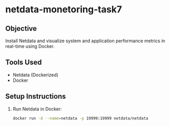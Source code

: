 # netdata-monetoring-task7
## Objective
Install Netdata and visualize system and application performance metrics in real-time using Docker.

## Tools Used
- Netdata (Dockerized)
- Docker

## Setup Instructions

1. Run Netdata in Docker:
   ```bash
   docker run -d --name=netdata -p 19999:19999 netdata/netdata
